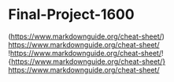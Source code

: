 # Final-Project-1600
 (https://www.markdownguide.org/cheat-sheet/) <https://www.markdownguide.org/cheat-sheet/> !https://www.markdownguide.org/cheat-sheet/! {https://www.markdownguide.org/cheat-sheet/} https://www.markdownguide.org/cheat-sheet/
